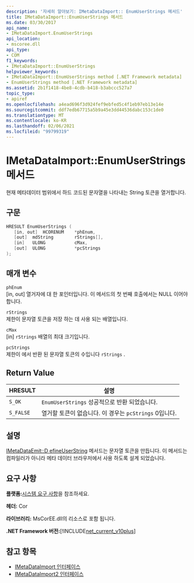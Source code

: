```yaml
---
description: '자세히 알아보기: IMetaDataImport:: EnumUserStrings 메서드'
title: IMetaDataImport::EnumUserStrings 메서드
ms.date: 03/30/2017
api_name:
- IMetaDataImport.EnumUserStrings
api_location:
- mscoree.dll
api_type:
- COM
f1_keywords:
- IMetaDataImport::EnumUserStrings
helpviewer_keywords:
- IMetaDataImport::EnumUserStrings method [.NET Framework metadata]
- EnumUserStrings method [.NET Framework metadata]
ms.assetid: 2b1f1418-4be8-4cdb-b418-b3abccc527a7
topic_type:
- apiref
ms.openlocfilehash: a4ead696f3d924fef9ebfed5c4f1eb97eb13e14e
ms.sourcegitcommit: ddf7edb67715a5b9a45e3dd44536dabc153c1de0
ms.translationtype: MT
ms.contentlocale: ko-KR
ms.lasthandoff: 02/06/2021
ms.locfileid: "99799319"
---
```

# <a name="imetadataimportenumuserstrings-method"></a>IMetaDataImport::EnumUserStrings 메서드

현재 메타데이터 범위에서 하드 코드된 문자열을 나타내는 String 토큰을 열거합니다.  
  
## <a name="syntax"></a>구문  
  
```cpp  
HRESULT EnumUserStrings (  
   [in, out]  HCORENUM    *phEnum,  
   [out]  mdString        rStrings[],  
   [in]   ULONG           cMax,  
   [out]  ULONG           *pcStrings  
);  
```  
  
## <a name="parameters"></a>매개 변수  

 `phEnum`  
 [in, out] 열거자에 대 한 포인터입니다. 이 메서드의 첫 번째 호출에서는 NULL 이어야 합니다.  
  
 `rStrings`  
 제한이 문자열 토큰을 저장 하는 데 사용 되는 배열입니다.  
  
 `cMax`  
 [in] `rStrings` 배열의 최대 크기입니다.  
  
 `pcStrings`  
 제한이 에서 반환 된 문자열 토큰의 수입니다 `rStrings` .  
  
## <a name="return-value"></a>Return Value  
  
|HRESULT|설명|  
|-------------|-----------------|  
|`S_OK`|`EnumUserStrings` 성공적으로 반환 되었습니다.|  
|`S_FALSE`|열거할 토큰이 없습니다. 이 경우는 `pcStrings` 0입니다.|  
  
## <a name="remarks"></a>설명  

 [IMetaDataEmit::D efineUserString](imetadataemit-defineuserstring-method.md) 메서드는 문자열 토큰을 만듭니다. 이 메서드는 컴파일러가 아니라 메타 데이터 브라우저에서 사용 하도록 설계 되었습니다.  
  
## <a name="requirements"></a>요구 사항  

 **플랫폼:**[시스템 요구 사항](../../get-started/system-requirements.md)을 참조하세요.  
  
 **헤더:** Cor  
  
 **라이브러리:** MsCorEE.dll의 리소스로 포함 됩니다.  
  
 **.NET Framework 버전:**[!INCLUDE[net_current_v10plus](../../../../includes/net-current-v10plus-md.md)]  
  
## <a name="see-also"></a>참고 항목

- [IMetaDataImport 인터페이스](imetadataimport-interface.md)
- [IMetaDataImport2 인터페이스](imetadataimport2-interface.md)
